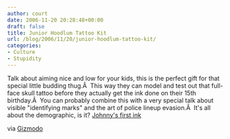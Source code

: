 ```yaml
---
author: court
date: 2006-11-20 20:28:48+00:00
draft: false
title: Junior Hoodlum Tattoo Kit
url: /blog/2006/11/20/junior-hoodlum-tattoo-kit/
categories:
- Culture
- Stupidity
---
```


Talk about aiming nice and low for your kids, this is the perfect gift for that special little budding thug.Â  This way they can model and test out that full-face skull tattoo before they actually get the ink done on their 15th birthday.Â  You can probably combine this with a very special talk about visible "identifying marks" and the art of police lineup evasion.Â  It's all about the demographic, is it?
[Johnny's first ink](http://www.etoys.com/genProduct.html/PID/4719948/ctid/17/INstock/Y/D/?_e=45620&_v=456203CDSCwSa6106286E783)

via [Gizmodo](http://gizmodo.com)
